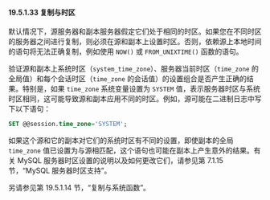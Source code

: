 #### 19.5.1.33 复制与时区

默认情况下，源服务器和副本服务器假定它们处于相同的时区。如果您在不同时区的服务器之间进行复制，则必须在源和副本上设置时区。否则，依赖源上本地时间的语句将无法正确复制，例如使用 `NOW()` 或 `FROM_UNIXTIME()` 函数的语句。

验证源和副本上系统时区（`system_time_zone`）、服务器当前时区（`time_zone` 的全局值）和每个会话时区（`time_zone` 的会话值）的设置组合是否产生正确的结果。特别是，如果 `time_zone` 系统变量设置为 `SYSTEM` 值，表示服务器时区与系统时区相同，这可能导致源和副本应用不同的时区。例如，源可能在二进制日志中写下以下语句：

```sql
SET @@session.time_zone='SYSTEM';
```

如果这个源和它的副本对它们的系统时区有不同的设置，即使副本的全局 `time_zone` 值已设置为与源相匹配，这个语句也可能在副本上产生意外的结果。有关 MySQL 服务器时区设置的说明以及如何更改它们，请参见第 7.1.15 节，“MySQL 服务器时区支持”。

另请参见第 19.5.1.14 节，“复制与系统函数”。